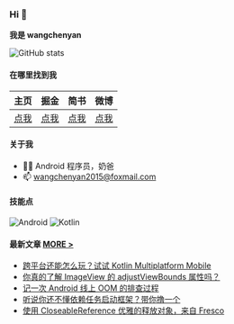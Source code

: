 ### Hi 👋
**我是 wangchenyan**

![GitHub stats](https://github-readme-stats.vercel.app/api?username=wangchenyan&show_icons=true&bg_color=F0F7FF&title_color=1989FA&text_color=3E4B5C&icon_color=3E4B5C&locale=cn)

#### 在哪里找到我

| 主页 | 掘金 | 简书 | 微博 |
| :-: | :-: | :-: | :-: |
| [点我](http://wangchenyan.top/) | [点我](https://juejin.cn/user/2313028193754168) | [点我](https://www.jianshu.com/u/3231579893ac) | [点我](https://weibo.com/u/2671190123) |

#### 关于我

- 🙋🏻 Android 程序员，奶爸
- 📫 wangchenyan2015@foxmail.com

#### 技能点

![Android](https://img.shields.io/badge/Android-3DDC84?style=for-the-badge&logo=android&logoColor=white)
![Kotlin](https://img.shields.io/badge/Kotlin-0095D5?&style=for-the-badge&logo=kotlin&logoColor=white)

#### 最新文章 [MORE >](https://juejin.cn/user/2313028193754168/posts)

<!-- BLOG-POST-LIST:START -->
- [跨平台还能怎么玩？试试 Kotlin Multiplatform Mobile](https://juejin.cn/post/7217665415709933625)
- [你真的了解 ImageView 的 adjustViewBounds 属性吗？](https://juejin.cn/post/7213252349560668216)
- [记一次 Android 线上 OOM 的排查过程](https://juejin.cn/post/7055644963706503204)
- [听说你还不懂依赖任务启动框架？带你撸一个](https://juejin.cn/post/7042201901399539748)
- [使用 CloseableReference 优雅的释放对象，来自 Fresco](https://juejin.cn/post/7026540580788240415)
<!-- BLOG-POST-LIST:END -->
